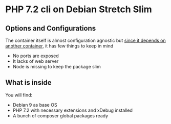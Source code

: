 # PHP 7.2 cli on Debian Stretch Slim

## Options and Configurations

The container itself is almost configuration agnostic but [since it depends on another container](https://github.com/docker-library/php/tree/88189f016803224152e3b1d96b11a573b3762559/7.2/stretch/cli), it has few things to keep in mind

- No ports are exposed
- It lacks of web server
- Node is missing to keep the package slim

## What is inside

You will find:

- Debian 9 as base OS
- PHP 7.2 with necessary extensions and xDebug installed
- A bunch of composer global packages ready
